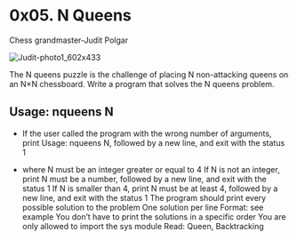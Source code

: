 # 0x05. N Queens

Chess grandmaster-Judit Polgar

![Judit-photo1_602x433](https://github.com/ElmarOdz/alx-interview/assets/110916781/bc0ccdee-93ce-4a27-bb41-fa54e8575e9d)


The N queens puzzle is the challenge of placing N non-attacking queens on an N×N chessboard. Write a program that solves the N queens problem.

## Usage: nqueens N

  - If the user called the program with the wrong number of arguments, print Usage: nqueens N, followed by a new line, and exit with the status 1

  - where N must be an integer greater or equal to 4
If N is not an integer, print N must be a number, followed by a new line, and exit with the status 1
If N is smaller than 4, print N must be at least 4, followed by a new line, and exit with the status 1
The program should print every possible solution to the problem
One solution per line
Format: see example
You don’t have to print the solutions in a specific order
You are only allowed to import the sys module
Read: Queen, Backtracking
